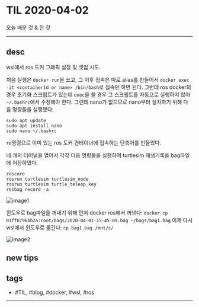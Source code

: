 # TIL 2020-04-02

오늘 배운 것 & 한 것

--------------------------

## desc

wsl에서 ros 도커 그래픽 설정 및 셋업 시도.

처음 실행은 `docker run`을 쓰고, 그 이후 접속은 따로 alias를 만들어서 `docker exec -it <containerId or name> /bin/bash`로 접속만 하면 된다. 
그런데 ros docker의 경우 초기화 스크립트가 있는데 `exec`을 쓸 경우 그 스크립트를 자동으로 실행하지 않아 `~/.bashrc`에서 수정해야 한다. 그런데 nano가 없으므로 nano부터 설치하기 위해 다음 명령들을 실행했다:

```
sudo apt update
sudo apt install nano
sudo nano ~/.bashrc
```

`re`명령으로 이미 있는 ros 도커 컨테이너에 접속하는 단축어를 만들었다.

네 개의 터미널을 열어서 각각 다음 명령들을 실행하여 turtlesim 재생기록을 bag파일에 저장하였다.

```
roscore
rosrun turtlesim turtlesim_node
rosrun turtlesim turtle_teleop_key
rosbag record -a
```
![image1](https://file.epikem.com/2020-04-02-turtlesim-ros-docker-run.JPG)

윈도우로 bag파일을 꺼내기 위해 먼저 docker ros에서 꺼낸다:
`docker cp 01ff8796bb2a:root/bags/2020-04-01-15-45-09.bag ~/bags/bag1.bag`
이제 다시 wsl에서 윈도우로 옮긴다:
`cp bag1.bag /mnt/c/`

![image2](https://file.epikem.com/2020-04-02-turtlesim-ros-docker-run2.JPG)


## new tips

## tags
- \#TIL, \#blog, \#docker, \#wsl, \#ros

--------------------------


 